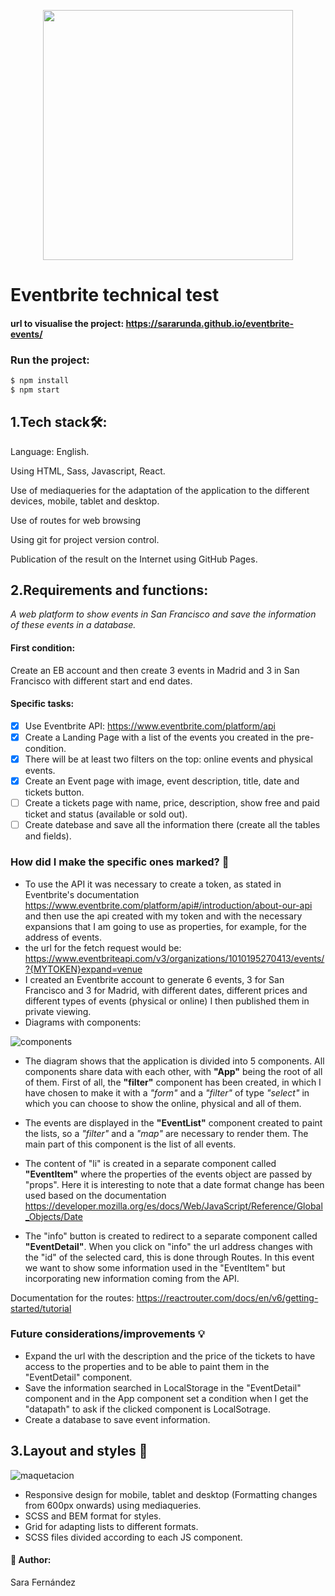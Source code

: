 <p align="center">
<img width="400px" src="https://user-images.githubusercontent.com/64798006/173778984-1d0092dc-f8af-4e9f-bd8d-5e34fbd7334d.png" />
  </p>


# Eventbrite technical test
#### url to visualise the project: https://sararunda.github.io/eventbrite-events/ 
### Run the project:

```sh
$ npm install
$ npm start
```

## 1.Tech stack🛠️:
Language: English.

Using HTML, Sass, Javascript, React.

Use of mediaqueries for the adaptation of the application to the different devices, mobile, tablet and desktop.

Use of routes for web browsing

Using git for project version control. 

Publication of the result on the Internet using GitHub Pages.
## 2.Requirements and functions:
_A web platform to show events in San Francisco and save the information of these events in a database._
#### First condition:
Create an EB account and then create 3 events in Madrid and 3 in San Francisco with different start and end dates.
#### Specific tasks:
- [x]  Use Eventbrite API: https://www.eventbrite.com/platform/api
- [x]  Create a Landing Page with a list of the events you created in the pre-condition.
- [x]  There will be at least two filters on the top: online events and physical events.
- [x]  Create an Event page with image, event description, title, date and tickets button.
- [ ]  Create a tickets page with name, price, description, show free and paid ticket and status (available or sold out).
- [ ]  Create datebase and save all the information there (create all the tables and fields).
### How did I make the specific ones marked? 🚀
- To use the API it was necessary to create a token, as stated in Eventbrite's documentation https://www.eventbrite.com/platform/api#/introduction/about-our-api and then use the api created with my token and with the necessary expansions that I am going to use as properties, for example, for the address of events.
- the url for the fetch request would be: https://www.eventbriteapi.com/v3/organizations/1010195270413/events/?{MYTOKEN}expand=venue 
- I created an Eventbrite account to generate 6 events, 3 for San Francisco and 3 for Madrid, with different dates, different prices and different types of events (physical or online) I then published them in private viewing.
- Diagrams with components:

![components](https://user-images.githubusercontent.com/64798006/173798064-ff094b00-3e0e-4dfd-8f2d-5ae70bbe9448.PNG)


- The diagram shows that the application is divided into 5 components. All components share data with each other, with **"App"** being the root of all of them. First of all, the **"filter"** component has been created, in which I have chosen to make it with a _"form"_ and a _"filter"_ of type _"select"_ in which you can choose to show the online, physical and all of them.

- The events are displayed in the **"EventList"** component created to paint the lists, so a _"filter"_ and a _"map"_ are necessary to render them. The main part of this component is the list of all events.

- The content of "li" is created in a separate component called **"EventItem"** where the properties of the events object are passed by "props". Here it is interesting to note that a date format change has been used based on the documentation https://developer.mozilla.org/es/docs/Web/JavaScript/Reference/Global_Objects/Date

- The "info" button is created to redirect to a separate component called **"EventDetail"**. When you click on "info" the url address changes with the "id" of the selected card, this is done through Routes. In this event we want to show some information used in the "EventItem" but incorporating new information coming from the API. 

Documentation for the routes: https://reactrouter.com/docs/en/v6/getting-started/tutorial 

### Future considerations/improvements :bulb:
- Expand the url with the description and the price of the tickets to have access to the properties and to be able to paint them in the "EventDetail" component.
- Save the information searched in LocalStorage in the "EventDetail" component and in the App component set a condition when I get the "datapath" to ask if the clicked component is LocalSotrage.
- Create a database to save event information.

## 3.Layout and styles :art:


![maquetacion](https://user-images.githubusercontent.com/64798006/173825230-74cfc943-8d83-4d2a-aae9-7a29f3b07e43.PNG)

- Responsive design for mobile, tablet and desktop (Formatting changes from 600px onwards) using mediaqueries.
- SCSS and BEM format for styles.
- Grid for adapting lists to different formats.
- SCSS files divided according to each JS component.


#### :raising_hand: Author:

Sara Fernández






